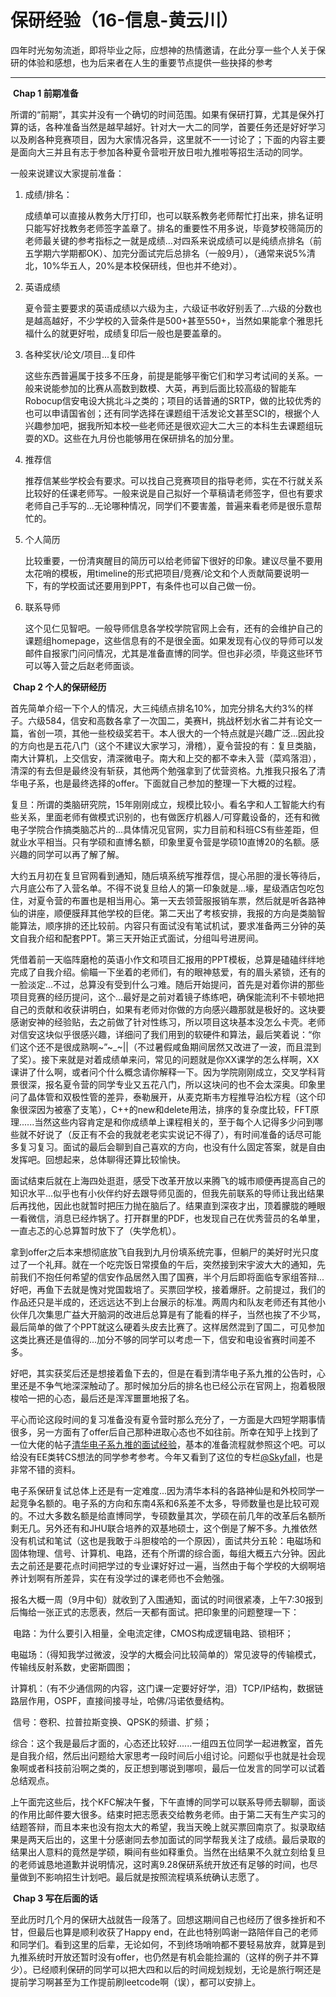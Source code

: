 # 保研经验（16-信息-黄云川）
四年时光匆匆流逝，即将毕业之际，应想神的热情邀请，在此分享一些个人关于保研的体验和感想，也为后来者在人生的重要节点提供一些抉择的参考

***

​     __Chap 1 前期准备__

​     所谓的“前期”，其实并没有一个确切的时间范围。如果有保研打算，尤其是保外打算的话，各种准备当然是越早越好。针对大一大二的同学，首要任务还是好好学习以及刷各种竞赛项目，因为大家情况各异，这里就不一一讨论了；下面的内容主要是面向大三并且有志于参加各种夏令营啦开放日啦九推啦等招生活动的同学。

   一般来说建议大家提前准备：

1. 成绩/排名：

   成绩单可以直接从教务大厅打印，也可以联系教务老师帮忙打出来，排名证明只能写好找教务老师签字盖章了。排名的重要性不用多说，毕竟梦校筛简历的老师最关键的参考指标之一就是成绩...对四系来说成绩可以是纯绩点排名（前五学期六学期都OK）、加完分面试完后总排名（一般9月），（通常来说5%清北，10%华五人，20%是本校保研线，但也并不绝对）。

2. 英语成绩

   夏令营主要要求的英语成绩以六级为主，六级证书收好别丢了...六级的分数也是越高越好，不少学校的入营条件是500+甚至550+，当然如果能拿个雅思托福什么的就更好啦，成绩复印后一般也是要盖章的。

3. 各种奖状/论文/项目...复印件

   这些东西普遍属于技多不压身，前提是能够平衡它们和学习考试间的关系。一般来说能参加的比赛从高数到数模、大英，再到后面比较高级的智能车Robocup信安电设大挑北斗之类的；项目的话普通的SRTP，做的比较优秀的也可以申请国省创；还有同学选择在课题组干活发论文甚至SCI的，根据个人兴趣参加吧，据我所知本校一些老师还是很欢迎大二大三的本科生去课题组玩耍的XD。这些在九月份也能够用在保研排名的加分里。

4. 推荐信

   推荐信某些学校会有要求。可以找自己竞赛项目的指导老师，实在不行就关系比较好的任课老师写。一般来说是自己拟好一个草稿请老师签字，但也有要求老师自己手写的...无论哪种情况，同学们不要害羞，普遍来看老师是很乐意帮忙的。

5. 个人简历

   比较重要，一份清爽醒目的简历可以给老师留下很好的印象。建议尽量不要用太花哨的模板，用timeline的形式把项目/竞赛/论文和个人贡献简要说明一下，有的学校面试还要用到PPT，有条件也可以自己做一份。

6. 联系导师

   这个见仁见智吧。一般导师信息各学校学院官网上会有，还有的会维护自己的课题组homepage，这些信息有的不是很全面。如果发现有心仪的导师可以发邮件自报家门问问情况，尤其是准备直博的同学。但也非必须，毕竟这些环节可以等入营之后赵老师面谈。

   

​    __Chap 2 个人的保研经历__

​     首先简单介绍一下个人的情况，大三纯绩点排名10%，加完分排名大约3%的样子。六级584，信安和高数各拿了一次国二，美赛H，挑战杯划水省二并有论文一篇，省创一项，其他一些校级奖若干。本人很大的一个特点就是兴趣广泛...因此投的方向也是五花八门（这个不建议大家学习，滑稽），夏令营投的有：复旦类脑，南大计算机，上交信安，清深微电子。南大和上交的都不幸未入营（菜鸡落泪），清深的有去但是最终没有斩获，其他两个勉强拿到了优营资格。九推我只报名了清华电子系，也是最终选择的offer。下面就自己参加的整理一下大概的过程。

​       复旦：所谓的类脑研究院，15年刚刚成立，规模比较小。看名字和人工智能大约有些关系，里面老师有做模式识别的，也有做医疗机器人/可穿戴设备的，还有和微电子学院合作搞类脑芯片的...具体情况见官网，实力目前和科班CS有些差距，但就业水平相当。只有学硕和直博名额，印象里夏令营是学硕10直博20的名额。感兴趣的同学可以再了解了解。

​      大约五月初在复旦官网看到通知，随后填系统写推荐信，提心吊胆的漫长等待后，六月底公布了入营名单。不得不说复旦给人的第一印象就是...壕，星级酒店包吃包住，对夏令营的布置也是相当用心。第一天去领营服报销车票，然后就是听各路神仙的讲座，顺便膜拜其他学校的巨佬。第二天出了考核安排，我报的方向是类脑智能算法，顺序排的还比较前。内容只有面试没有笔试机试，要求准备两三分钟的英文自我介绍和配套PPT。第三天开始正式面试，分组叫号进房间。

​      凭借着前一天临阵磨枪的英语小作文和项目汇报用的PPT模板，总算是磕磕绊绊地完成了自我介绍。偷瞄一下坐着的老师们，有的眼神慈爱，有的眉头紧锁，还有的一脸淡定...不过，总算没有受到什么刁难。随后开始提问，首先是对着你讲的那些项目竞赛的经历提问，这个...最好是之前对着镜子练练吧，确保能流利不卡顿地把自己的贡献和收获讲明白，如果有老师对你做的方向感兴趣那就是极好的。这块要感谢安神的经验贴，去之前做了针对性练习，所以项目这块基本没怎么卡壳。老师对信安这块似乎很感兴趣，详细问了我们用到的软硬件和算法，最后笑着说：“你们这个还不是很成熟啊~”~_~||（不过暑假咸鱼期间居然又改进了一波，而且混到了奖）。接下来就是对着成绩单来问，常见的问题就是你XX课学的怎么样啊，XX课讲了什么啊，或者问个什么概念请你解释一下。因为学院刚刚成立，交叉学科背景很深，报名夏令营的同学专业又五花八门，所以这块问的也不会太深奥。印象里问了晶体管和双极性管的差异，泰勒展开，从麦克斯韦方程推导泊松方程（这个印象很深因为被塞了支笔），C++的new和delete用法，排序的复杂度比较，FFT原理......当然这些内容肯定是和你成绩单上课程相关的，至于每个人记得多少问到哪些就不好说了（反正有不会的我就老老实实说记不得了），有时间准备的话尽可能多复习复习。面试的最后会聊到自己喜欢的方向，也没有什么固定答案，就是自由发挥吧。回想起来，总体聊得还算比较愉快。

​       面试结束后就在上海四处逛逛，感受下改革开放以来腾飞的城市顺便再提高自己的知识水平...似乎也有小伙伴约好去跟导师见面的，但我先前联系的导师让我出结果后再找他，因此也就暂时把压力抛在脑后了。结果直到深夜才出，顶着朦胧的睡眼一看微信，消息已经炸锅了。打开群里的PDF，也发现自己在优秀营员的名单里，一直忐忑的心总算暂时放下了（失学危机）。

​       拿到offer之后本来想彻底放飞自我到九月份填系统完事，但躺尸的美好时光只度过了一个礼拜。就在一个吃完饭日常摸鱼的午后，突然接到宋宇波大大的通知，先前我们不抱任何希望的信安作品居然入围了国赛，半个月后即将面临专家组答辩...好吧，再鱼下去就是愧对党国栽培了。买票回学校，接着爆肝。之前提过，我们的作品还只是半成的，还远远达不到上台展示的标准。两周内和队友老师还有其他小伙伴几次集思广益大开脑洞的改进后总算是有了能看的样子，当然也挨了不少骂，最后简单的做了个PPT就这么硬着头皮去比赛了。这样居然混到了国二，可见参加这类比赛还是值得的...加分不够的同学可以考虑一下，信安和电设省赛时间差不多。

​      好吧，其实获奖后还是想接着鱼下去的，但是在看到清华电子系九推的公告时，心里还是不争气地深深触动了。那时候加分后的排名也已经公示在官网上，抱着极限梭哈一把的心态，最后还是浑浑噩噩地报了名。

​      平心而论这段时间的复习准备没有夏令营时那么充分了，一方面是大四短学期事情很多，另一方面有了offer后自己那种进取心态也不如往前。所幸在知乎上找到了一位大佬的帖子[清华电子系九推的面试经验](https://zhuanlan.zhihu.com/p/61767961)，基本的准备流程就参照这个吧。可以给没有EE类转CS想法的同学参考参考。今年又看到了这位的专栏[@Skyfall](https://www.zhihu.com/people/f2051508bd0c9a383386e73ff7a8480b)，也是非常不错的资料。

​      电子系保研复试总体上还是有一定难度...因为清华本科的各路神仙是和外校同学一起竞争名额的。电子系的方向和东南4系和6系差不太多，导师数量也是比较可观的。不过大多数名额是给直博同学，专硕数量其次，学硕在前几年的改革后名额所剩无几。另外还有和JHU联合培养的双基地硕士，这个倒是了解不多。九推依然没有机试和笔试（这也是我敢于斗胆梭哈的一个原因），面试共分五轮：电磁场和固体物理、信号、计算机、电路，还有个所谓的综合面，每组大概五六分钟。因此去之前还是要花点时间把学过的专业课好好过一遍，当然由于每个学校的大纲啊培养计划啊有所差异，实在有没学过的课老师也不会勉强。

​       报名大概一周（9月中旬）就收到了入围通知，面试的时间很紧凑，上午7:30报到后悔给一张正式的志愿表，然后一天都有面试。把印象里的问题整理一下：

​      电路：为什么要引入相量，全电流定律，CMOS构成逻辑电路、锁相环；

​     电磁场：（得知我学过微波，没学的大概会问比较简单的）常见波导的传输模式，传输线反射系数，史密斯圆图；

​     计算机：（有不少通信网的内容，这门课一定要好好学，泪）TCP/IP结构，数据链路层作用，OSPF，直接间接寻址，哈佛/冯诺依曼结构。

​      信号：卷积、拉普拉斯变换、QPSK的频谱、扩频；

​      综合：这个我是最后才面的，心态还比较好......一组四五位同学一起进教室，首先是自我介绍，然后出问题给大家思考一段时间后小组讨论。问题似乎也就是社会现象啊或者科技前沿啊之类的，反正想到哪说到哪呗，最后一位发言的同学可以试着总结观点。

​      上午面完这些后，找个KFC解决午餐，下午直博的同学可以联系导师去聊聊，面谈的作用比邮件要大很多。结束时把志愿表交给教务老师。由于第二天有生产实习的结题答辩，而且本来也没有抱太大的希望，我当天晚上就买票回南京了。拟录取结果是两天后出的，这里十分感谢同去参加面试的同学帮我关注了成绩。最后录取的结果出人意料的竟然是学硕，瞬间有些如释重负。当然在出结果不久就立刻给复旦的老师诚恳地道歉并说明情况，这时离9.28保研系统开放还有足够的时间，也尽量做到不影响招生计划吧。最后就是按照流程填系统确认志愿了。



​          __Chap 3 写在后面的话__

​      至此历时几个月的保研大战就告一段落了。回想这期间自己也经历了很多挫折和不甘，但最后也算是顺利收获了Happy end，在此也特别鸣谢一路陪伴自己的老师和同学们。看到这里的后辈，无论如何，不到终场哨响都不要轻易放弃，就算是到九推系统时开放还暂时没有offer，也仍然是有机会能捡漏的（这样的例子并不算少）。已经顺利保研的同学可以把大四和以后的时间规划规划，无论是旅行啊还是提前学习啊甚至为工作提前刷leetcode啊（误），都可以安排上。

​     